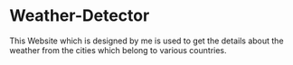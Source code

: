 # Weather-Detector
This Website which is designed by me is used to get the details about the weather from the cities which belong to various countries.
